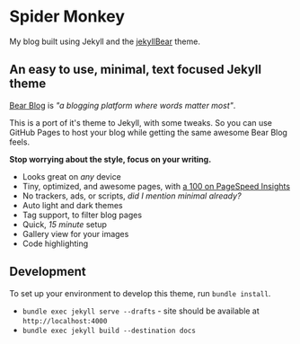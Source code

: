 # Spider Monkey

My blog built using Jekyll and the [jekyllBear](https://github.com/knhash/jekyllBear) theme.

## An easy to use, minimal, text focused Jekyll theme

[Bear Blog](https://bearblog.dev/) is *"a blogging platform where words matter most"*. 

This is a port of it's theme to Jekyll, with some tweaks. So you can use GitHub Pages to host your blog while getting the same awesome Bear Blog feels.

**Stop worrying about the style, focus on your writing.**

- Looks great on *any* device
- Tiny, optimized, and awesome pages, with [a 100 on PageSpeed Insights](https://pagespeed.web.dev/report?url=https%3A%2F%2Fknhash.in%2FjekyllBear%2F)
- No trackers, ads, or scripts, *did I mention minimal already?*
- Auto light and dark themes
- Tag support, to filter blog pages
- Quick, *15 minute* setup
- Gallery view for your images
- Code highlighting

## Development

To set up your environment to develop this theme, run `bundle install`.

* `bundle exec jekyll serve --drafts` - site should be available at `http://localhost:4000`
* `bundle exec jekyll build --destination docs`